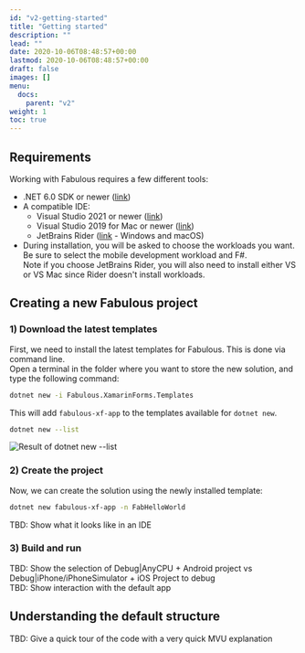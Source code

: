 ```yaml
---
id: "v2-getting-started"
title: "Getting started"
description: ""
lead: ""
date: 2020-10-06T08:48:57+00:00
lastmod: 2020-10-06T08:48:57+00:00
draft: false
images: []
menu:
  docs:
    parent: "v2"
weight: 1
toc: true
---
```


## Requirements

Working with Fabulous requires a few different tools:
- .NET 6.0 SDK or newer ([link](https://dotnet.microsoft.com/))
- A compatible IDE:
  - Visual Studio 2021 or newer ([link](https://visualstudio.microsoft.com/vs/))
  - Visual Studio 2019 for Mac or newer ([link](https://visualstudio.microsoft.com/vs/mac/))
  - JetBrains Rider ([link](https://www.jetbrains.com/rider/) - Windows and macOS)  
- During installation, you will be asked to choose the workloads you want. Be sure to select the mobile development workload and F#.  
  Note if you choose JetBrains Rider, you will also need to install either VS or VS Mac since Rider doesn't install workloads.

## Creating a new Fabulous project

### 1) Download the latest templates

First, we need to install the latest templates for Fabulous. This is done via command line.  
Open a terminal in the folder where you want to store the new solution, and type the following command:

```sh
dotnet new -i Fabulous.XamarinForms.Templates
```

This will add `fabulous-xf-app` to the templates available for `dotnet new`.

```sh
dotnet new --list
```

![Result of dotnet new --list](dotnet-new-list.png)

### 2) Create the project

Now, we can create the solution using the newly installed template:

```sh
dotnet new fabulous-xf-app -n FabHelloWorld
```

TBD: Show what it looks like in an IDE

### 3) Build and run

TBD: Show the selection of Debug|AnyCPU + Android project vs Debug|iPhone/iPhoneSimulator + iOS Project to debug  
TBD: Show interaction with the default app

## Understanding the default structure

TBD: Give a quick tour of the code with a very quick MVU explanation